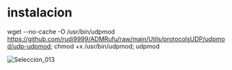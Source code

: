 # instalacion

wget --no-cache -O /usr/bin/udpmod https://github.com/rudi9999/ADMRufu/raw/main/Utils/protocolsUDP/udpmod/udp-udpmod; chmod +x /usr/bin/udpmod; udpmod

![Selección_013](https://github.com/rudi9999/ADMRufu/assets/67137156/b06fbfd4-f852-45f7-a1b4-f2b0e8f236d5)
